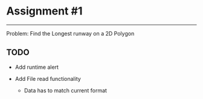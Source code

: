 # Assignment #1
---

Problem: Find the Longest runway on a 2D Polygon

## **TODO**

- Add runtime alert

- Add File read functionality
	- Data has to match current format 